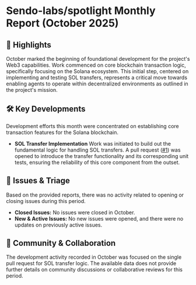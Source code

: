 # Sendo-labs/spotlight Monthly Report (October 2025)

## 🚀 Highlights
October marked the beginning of foundational development for the project's Web3 capabilities. Work commenced on core blockchain transaction logic, specifically focusing on the Solana ecosystem. This initial step, centered on implementing and testing SOL transfers, represents a critical move towards enabling agents to operate within decentralized environments as outlined in the project's mission.

## 🛠️ Key Developments
Development efforts this month were concentrated on establishing core transaction features for the Solana blockchain.

*   **SOL Transfer Implementation**
    Work was initiated to build out the fundamental logic for handling SOL transfers. A pull request ([#1](https://github.com/Sendo-labs/spotlight/pull/1)) was opened to introduce the transfer functionality and its corresponding unit tests, ensuring the reliability of this core component from the outset.

## 🐛 Issues & Triage
Based on the provided reports, there was no activity related to opening or closing issues during this period.

*   **Closed Issues:** No issues were closed in October.
*   **New & Active Issues:** No new issues were opened, and there were no updates on previously active issues.

## 💬 Community & Collaboration
The development activity recorded in October was focused on the single pull request for SOL transfer logic. The available data does not provide further details on community discussions or collaborative reviews for this period.